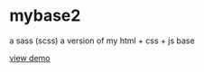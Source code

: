 # mybase2
a sass (scss) a version of my html + css + js base

[view demo](https://lummelis.github.io/mybase2/ "mybase 1 demo")
